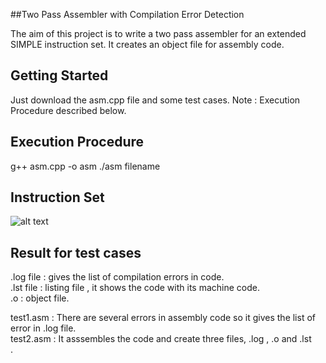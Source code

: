 ##Two Pass Assembler with Compilation Error Detection

The aim of this project is to write a two pass assembler for an extended SIMPLE
instruction set. It creates an object file for assembly code.

## Getting Started

Just download the asm.cpp file and some test cases.
Note : Execution Procedure described below.

## Execution Procedure

g++ asm.cpp -o asm
./asm filename

## Instruction Set
![alt text](https://github.com/SriyansK/Two-Pass-Assembler/blob/master/Images/img1.jpg)

## Result for test cases

.log file : gives the list of compilation errors in code. <br />
.lst file : listing file , it shows the code with its machine code. <br />
.o : object file.<br/>

test1.asm : There are several errors in assembly code so it gives the list of error in .log file.<br />
test2.asm : It asssembles the code and create three files, .log , .o and .lst <br />.
